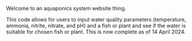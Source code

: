 Welcome to an aquaponics system website thing.

This code allows for users to input water quality parameters (temperature, ammonia, nitrite, nitrate, and pH) and a fish or plant and see if the water is suitable for chosen fish or plant.
This is now complete as of 14 April 2024.
